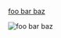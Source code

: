 [foo bar baz](<foo @ bar dot com> (example))

![foo bar baz](<foo @ bar dot com> (example))

[foo bar baz]: <foo @ bar dot com> (example)
